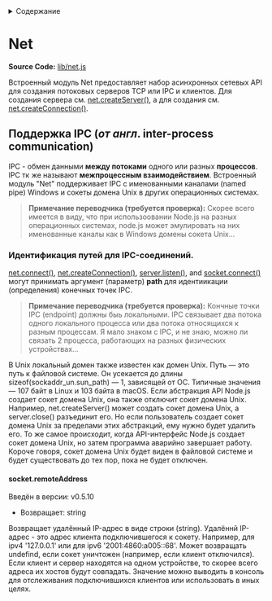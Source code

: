 <details> <summary>Содержание</summary>

    - [Net]()
        - [IPC support]()
            - [Identifying paths for IPC connections]()
        - [Class: net.BlockList]()
            - [blockList.addAddress(address[, type])]()
            - [blockList.addRange(start, end[, type])]()
            - [blockList.addSubnet(net, prefix[, type])]()
            - blockList.check(address[, type])
            - blockList.rules
        - Class: net.SocketAddress
            - new net.SocketAddress([options])
            - socketaddress.address
            - socketaddress.family
            - socketaddress.flowlabel
            - socketaddress.port
        - Class: net.Server
            - new net.Server([options][, connectionListener])
            - Event: 'close'
            - Event: 'connection'
            - Event: 'error'
            - Event: 'listening'
            - Event: 'drop'
            - server.address()
            - server.close([callback])
            - server.getConnections(callback)
            - server.listen()
                - server.listen(handle[, backlog][, callback])
                - server.listen(options[, callback])
                - server.listen(path[, backlog][, callback])
                - server.listen([port[, host[, backlog]]][, callback])
            - server.listening
            - server.maxConnections
            - server.ref()
            - server.unref()
        - Class: net.Socket
            - new net.Socket([options])
            - Event: 'close'
            - Event: 'connect'
            - Event: 'data'
            - Event: 'drain'
            - Event: 'end'
            - Event: 'error'
            - Event: 'lookup'
            - Event: 'ready'
            - Event: 'timeout'
            - socket.address()
            - socket.bufferSize
            - socket.bytesRead
            - socket.bytesWritten
            - socket.connect()
                - socket.connect(options[, connectListener])
                - socket.connect(path[, connectListener])
                - socket.connect(port[, host][, connectListener])
            - socket.connecting
            - socket.destroy([error])
            - socket.destroyed
            - socket.end([data[, encoding]][, callback])
            - socket.localAddress
            - socket.localPort
            - socket.localFamily
            - socket.pause()
            - socket.pending
            - socket.ref()
            - socket.remoteAddress
            - socket.remoteFamily
            - socket.remotePort
            - socket.resetAndDestroy()
            - socket.resume()
            - socket.setEncoding([encoding])
            - socket.setKeepAlive([enable][, initialDelay])
            - socket.setNoDelay([noDelay])
            - socket.setTimeout(timeout[, callback])
            - socket.timeout
            - socket.unref()
            - socket.write(data[, encoding][, callback])
            - socket.readyState
        - net.connect()
            - net.connect(options[, connectListener])
            - net.connect(path[, connectListener])
            - net.connect(port[, host][, connectListener])
        - net.createConnection()
            - net.createConnection(options[, connectListener])
            - net.createConnection(path[, connectListener])
            - net.createConnection(port[, host][, connectListener])
        - net.createServer([options][, connectionListener])
        - net.isIP(input)
        - net.isIPv4(input)
        - net.isIPv6(input)

</details>

# Net

**Source Code:** [lib/net.js](https://github.com/nodejs/node/blob/v18.10.0/lib/net.js)

Встроенный модуль Net предоставляет набор асинхронных сетевых API для создания потоковых серверов TCP или IPC и клиентов.
Для создания сервера см. [net.createServer()](), а для создания см. [net.createConnection()]().

## Поддержка IPC (_от англ_. inter-process communication)

IPC - обмен данными **между потоками** одного или разных **процессов**. IPC тк же называют **межпроцессным взаимодействием**.
Встроенный модуль "Net" поддерживает IPC с именованными каналами (named pipe) Windows и сокеты домена Unix в других операционных системах.

> **Примечание переводчика (требуется проверка):**
> Скорее всего имеется в виду, что при использоовании Node.js на разных операционных системах, node.js может эмулировать на них именованные каналы как в Windows домены сокета Unix...

### Идентификация путей для IPC-соединений.

[net.connect()](), [net.createConnection()](), [server.listen()](), and [socket.connect()]() могут принимать аргумент (параметр) **path** для идентиикации (определения) конечных точек IPC.

> **Примечание переводчика (требуется проверка):**
> Кончные точки IPC (endpoint) должны быь локальными. IPC связывает два потока одного локального процесса или два потока относящихся к разным процессам. Я мало знаком с IPC, и не знаю, можно ли связать 2 процесса, работающих на разных физических устройствах...

В Unix локальный домен также известен как домен Unix. Путь — это путь к файловой системе. Он усекается до длины sizeof(sockaddr_un.sun_path) — 1, зависящей от ОС. Типичные значения — 107 байт в Linux и 103 байта в macOS. Если абстракция API Node.js создает сокет домена Unix, она также отключит сокет домена Unix. Например, net.createServer() может создать сокет домена Unix, а server.close() разъединит его. Но если пользователь создает сокет домена Unix за пределами этих абстракций, ему нужно будет удалить его. То же самое происходит, когда API-интерфейс Node.js создает сокет домена Unix, но затем программа аварийно завершает работу. Короче говоря, сокет домена Unix будет виден в файловой системе и будет существовать до тех пор, пока не будет отключен.

#### socket.remoteAddress

Введён в версии: v0.5.10

- Возвращает: string

Возвращает удалённый IP-адрес в виде строки (string). Удалённй IP-адрес - это адрес клиента подключившегося к сокету.
Например, для ipv4 '127.0.0.1' или для ipv6 '2001:4860:a005::68'. Может возвращать undefind, если сокет уничтожен (например, если клиент отключился). Если клиент и сервер находятся на одном устройстве, то скорее всего адреса их хостов будут совпадать.
Значение можно выводить в консоль для отслеживания подключившихся клиентов или использовать в иных целях.
